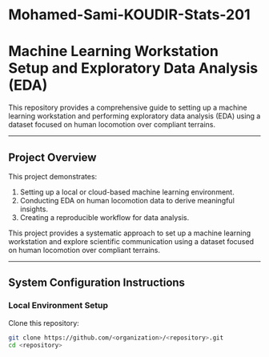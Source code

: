 # Mohamed-Sami-KOUDIR-Stats-201

# Machine Learning Workstation Setup and Exploratory Data Analysis (EDA)

This repository provides a comprehensive guide to setting up a machine learning workstation and performing exploratory data analysis (EDA) using a dataset focused on human locomotion over compliant terrains.

---

## Project Overview

This project demonstrates:
1. Setting up a local or cloud-based machine learning environment.
2. Conducting EDA on human locomotion data to derive meaningful insights.
3. Creating a reproducible workflow for data analysis.

This project provides a systematic approach to set up a machine learning workstation and explore scientific communication using a dataset focused on human locomotion over compliant terrains.

---

## System Configuration Instructions

### Local Environment Setup

Clone this repository:
   ```bash
   git clone https://github.com/<organization>/<repository>.git
   cd <repository>
